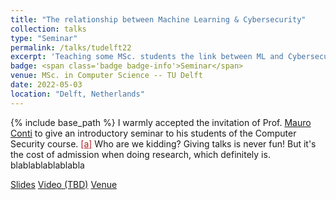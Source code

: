 ```yaml
---
title: "The relationship between Machine Learning & Cybersecurity"
collection: talks
type: "Seminar"
permalink: /talks/tudelft22
excerpt: 'Teaching some MSc. students the link between ML and Cybersecurity'
badge: <span class='badge badge-info'>Seminar</span>
venue: MSc. in Computer Science -- TU Delft
date: 2022-05-03
location: "Delft, Netherlands"
---
```

{% include base_path %}
I warmly accepted the invitation of Prof. [Mauro Conti](https://www.tudelft.nl/ewi/over-de-faculteit/afdelingen/intelligent-systems/cybersecurity/people/mauro-conti) to give an introductory seminar to his students of the Computer Security course.
<span class="footnote"><a href="#" style="color:firebrick">[a]</a><span class="footnote_content"> Who are we kidding? Giving talks is never fun! But it's the cost of admission when doing research, which definitely is.</span></span> blablablablablabla

<a class="btn btn-outline-primary my-1 mr-1 btn-sm" href="{{ base_path }}/files/talks/TUDelft22_seminar.pdf" target="_blank" rel="noopener">Slides</a>
<a class="btn btn-outline-primary my-1 mr-1 btn-sm" href="#" target="_blank" rel="noopener">Video (TBD)</a>
<a class="btn btn-outline-primary my-1 mr-1 btn-sm" href="https://www.tudelft.nl/en/education/programmes/masters/cs/msc-computer-science" target="_blank" rel="noopener">Venue</a>



